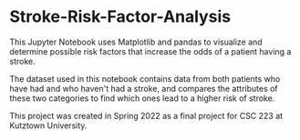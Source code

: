 # Stroke-Risk-Factor-Analysis
This Jupyter Notebook uses Matplotlib and pandas to visualize and determine possible risk factors that increase the odds of a patient having a stroke.

The dataset used in this notebook contains data from both patients who have had and who haven't had a stroke, and compares the attributes of these two categories to find which ones lead to a higher risk of stroke.

This project was created in Spring 2022 as a final project for CSC 223 at Kutztown University.
